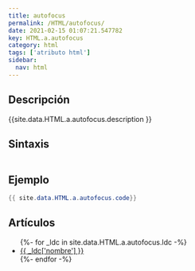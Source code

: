 ```yaml
---
title: autofocus
permalink: /HTML/autofocus/
date: 2021-02-15 01:07:21.547782
key: HTML.a.autofocus
category: html
tags: ['atributo html']
sidebar: 
  nav: html
---
```


## Descripción
{{site.data.HTML.a.autofocus.description }}

## Sintaxis
~~~html
~~~

## Ejemplo
~~~java
{{ site.data.HTML.a.autofocus.code}}
~~~

## Artículos
<ul>
{%- for _ldc in site.data.HTML.a.autofocus.ldc -%}
   <li>
       <a href="{{_ldc['url'] }}">{{ _ldc['nombre'] }}</a>
   </li>
{%- endfor -%}
</ul>
